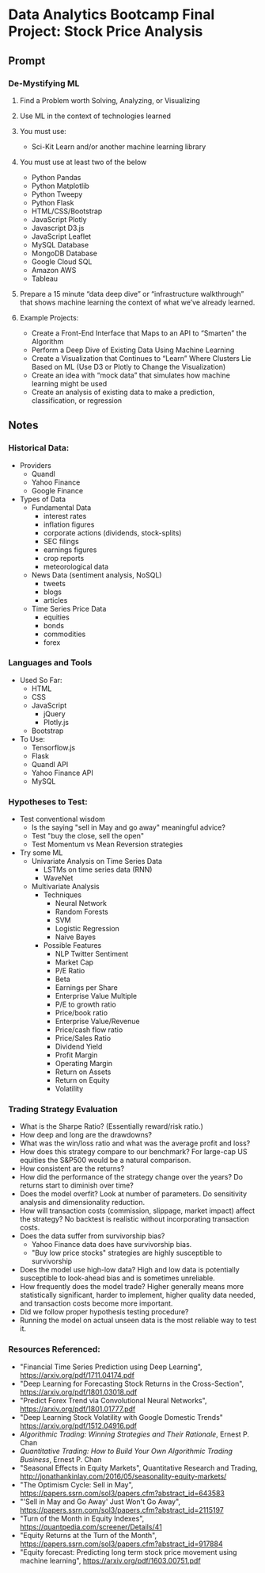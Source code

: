 # Data Analytics Bootcamp Final Project: Stock Price Analysis

## Prompt

### De-Mystifying ML

1. Find a Problem worth Solving, Analyzing, or Visualizing

2. Use ML in the context of technologies learned

3. You must use:
    * Sci-Kit Learn and/or another machine learning library

4. You must use at least two of the below
    * Python Pandas
    * Python Matplotlib
    * Python Tweepy
    * Python Flask
    * HTML/CSS/Bootstrap
    * JavaScript Plotly
    * Javascript D3.js
    * JavaScript Leaflet
    * MySQL Database
    * MongoDB Database
    * Google Cloud SQL
    * Amazon AWS
    * Tableau

5. Prepare a 15 minute “data deep dive” or “infrastructure walkthrough” that shows machine learning the context of what we’ve already learned.

6. Example Projects:
    * Create a Front-End Interface that Maps to an API to “Smarten” the Algorithm
    * Perform a Deep Dive of Existing Data Using Machine Learning
    * Create a Visualization that Continues to “Learn” Where Clusters Lie Based on ML (Use D3 or Plotly to Change the Visualization)
    * Create an idea with “mock data” that simulates how machine learning might be used
    * Create an analysis of existing data to make a prediction, classification, or regression


## Notes

### Historical Data:
- Providers
    - Quandl
    - Yahoo Finance
    - Google Finance
- Types of Data
    - Fundamental Data
        - interest rates
        - inflation figures
        - corporate actions (dividends, stock-splits)
        - SEC filings
        - earnings figures
        - crop reports
        - meteorological data
    - News Data (sentiment analysis, NoSQL)
        - tweets
        - blogs
        - articles
    - Time Series Price Data
        - equities
        - bonds
        - commodities
        - forex

### Languages and Tools
- Used So Far:
    - HTML
    - CSS
    - JavaScript
        - jQuery
        - Plotly.js
    - Bootstrap
- To Use:
    - Tensorflow.js
    - Flask
    - Quandl API
    - Yahoo Finance API
    - MySQL

### Hypotheses to Test:
- Test conventional wisdom
    - Is the saying "sell in May and go away" meaningful advice?
    - Test "buy the close, sell the open"
    - Test Momentum vs Mean Reversion strategies
- Try some ML
    - Univariate Analysis on Time Series Data
        - LSTMs on time series data (RNN)
        - WaveNet
    - Multivariate Analysis
        - Techniques
            - Neural Network
            - Random Forests
            - SVM
            - Logistic Regression
            - Naive Bayes
        - Possible Features
            - NLP Twitter Sentiment
            - Market Cap
            - P/E Ratio
            - Beta
            - Earnings per Share
            - Enterprise Value Multiple
            - P/E to growth ratio
            - Price/book ratio
            - Enterprise Value/Revenue
            - Price/cash flow ratio
            - Price/Sales Ratio
            - Dividend Yield
            - Profit Margin
            - Operating Margin
            - Return on Assets
            - Return on Equity
            - Volatility

### Trading Strategy Evaluation
- What is the Sharpe Ratio? (Essentially reward/risk ratio.)
- How deep and long are the drawdowns?
- What was the win/loss ratio and what was the average profit and loss?
- How does this strategy compare to our benchmark? For large-cap US equities the S&P500 would be a natural comparison.
- How consistent are the returns?
- How did the performance of the strategy change over the years? Do returns start to diminish over time?
- Does the model overfit? Look at number of parameters. Do sensitivity analysis and dimensionality reduction.
- How will transaction costs (commission, slippage, market impact) affect the strategy? No backtest is realistic without incorporating transaction costs.
- Does the data suffer from survivorship bias?
    - Yahoo Finance data does have survivorship bias.
    - "Buy low price stocks" strategies are highly susceptible to survivorship
- Does the model use high-low data? High and low data is potentially susceptible to look-ahead bias and is sometimes unreliable.
- How frequently does the model trade? Higher generally means more statistically significant, harder to implement, higher quality data needed, and transaction costs become more important.
- Did we follow proper hypothesis testing procedure?
- Running the model on actual unseen data is the most reliable way to test it.

### Resources Referenced:
- "Financial Time Series Prediction using Deep Learning", https://arxiv.org/pdf/1711.04174.pdf
- "Deep Learning for Forecasting Stock Returns in the Cross-Section", https://arxiv.org/pdf/1801.03018.pdf
- "Predict Forex Trend via Convolutional Neural Networks", https://arxiv.org/pdf/1801.01777.pdf
- "Deep Learning Stock Volatility with Google Domestic Trends" https://arxiv.org/pdf/1512.04916.pdf
- *Algorithmic Trading: Winning Strategies and Their Rationale*, Ernest P. Chan
- *Quantitative Trading: How to Build Your Own Algorithmic Trading Business*, Ernest P. Chan
- "Seasonal Effects in Equity Markets", Quantitative Research and Trading,  http://jonathankinlay.com/2016/05/seasonality-equity-markets/
- "The Optimism Cycle: Sell in May", https://papers.ssrn.com/sol3/papers.cfm?abstract_id=643583
- "'Sell in May and Go Away' Just Won't Go Away", https://papers.ssrn.com/sol3/papers.cfm?abstract_id=2115197
- "Turn of the Month in Equity Indexes", https://quantpedia.com/screener/Details/41
- "Equity Returns at the Turn of the Month", https://papers.ssrn.com/sol3/papers.cfm?abstract_id=917884
- "Equity forecast: Predicting long term stock price movement using machine learning", https://arxiv.org/pdf/1603.00751.pdf
